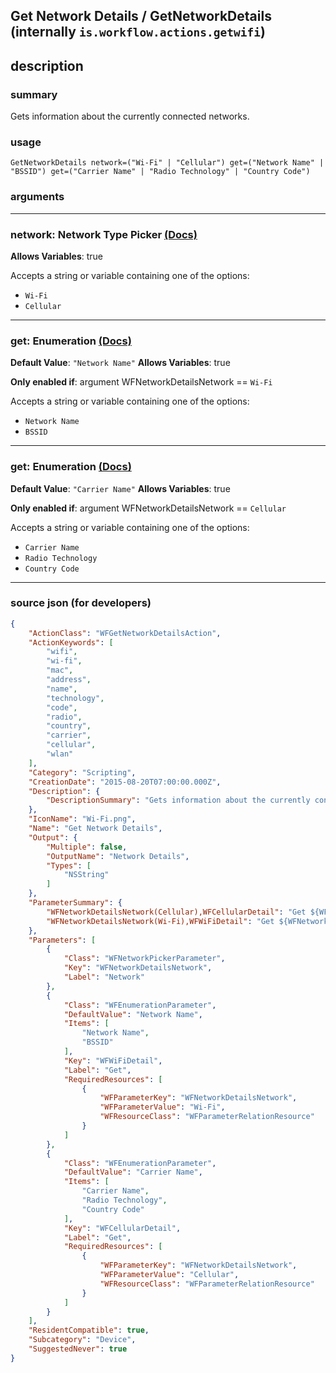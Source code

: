 
## Get Network Details / GetNetworkDetails (internally `is.workflow.actions.getwifi`)


## description

### summary

Gets information about the currently connected networks.


### usage
```
GetNetworkDetails network=("Wi-Fi" | "Cellular") get=("Network Name" | "BSSID") get=("Carrier Name" | "Radio Technology" | "Country Code")
```

### arguments

---

### network: Network Type Picker [(Docs)](https://pfgithub.github.io/shortcutslang/gettingstarted#enum-select-field)
**Allows Variables**: true



Accepts a string 
or variable
containing one of the options:

- `Wi-Fi`
- `Cellular`

---

### get: Enumeration [(Docs)](https://pfgithub.github.io/shortcutslang/gettingstarted#enum-select-field)
**Default Value**: `"Network Name"`
**Allows Variables**: true

**Only enabled if**: argument WFNetworkDetailsNetwork == `Wi-Fi`

Accepts a string 
or variable
containing one of the options:

- `Network Name`
- `BSSID`

---

### get: Enumeration [(Docs)](https://pfgithub.github.io/shortcutslang/gettingstarted#enum-select-field)
**Default Value**: `"Carrier Name"`
**Allows Variables**: true

**Only enabled if**: argument WFNetworkDetailsNetwork == `Cellular`

Accepts a string 
or variable
containing one of the options:

- `Carrier Name`
- `Radio Technology`
- `Country Code`

---

### source json (for developers)

```json
{
	"ActionClass": "WFGetNetworkDetailsAction",
	"ActionKeywords": [
		"wifi",
		"wi-fi",
		"mac",
		"address",
		"name",
		"technology",
		"code",
		"radio",
		"country",
		"carrier",
		"cellular",
		"wlan"
	],
	"Category": "Scripting",
	"CreationDate": "2015-08-20T07:00:00.000Z",
	"Description": {
		"DescriptionSummary": "Gets information about the currently connected networks."
	},
	"IconName": "Wi-Fi.png",
	"Name": "Get Network Details",
	"Output": {
		"Multiple": false,
		"OutputName": "Network Details",
		"Types": [
			"NSString"
		]
	},
	"ParameterSummary": {
		"WFNetworkDetailsNetwork(Cellular),WFCellularDetail": "Get ${WFNetworkDetailsNetwork} network's ${WFCellularDetail}",
		"WFNetworkDetailsNetwork(Wi-Fi),WFWiFiDetail": "Get ${WFNetworkDetailsNetwork} network's ${WFWiFiDetail}"
	},
	"Parameters": [
		{
			"Class": "WFNetworkPickerParameter",
			"Key": "WFNetworkDetailsNetwork",
			"Label": "Network"
		},
		{
			"Class": "WFEnumerationParameter",
			"DefaultValue": "Network Name",
			"Items": [
				"Network Name",
				"BSSID"
			],
			"Key": "WFWiFiDetail",
			"Label": "Get",
			"RequiredResources": [
				{
					"WFParameterKey": "WFNetworkDetailsNetwork",
					"WFParameterValue": "Wi-Fi",
					"WFResourceClass": "WFParameterRelationResource"
				}
			]
		},
		{
			"Class": "WFEnumerationParameter",
			"DefaultValue": "Carrier Name",
			"Items": [
				"Carrier Name",
				"Radio Technology",
				"Country Code"
			],
			"Key": "WFCellularDetail",
			"Label": "Get",
			"RequiredResources": [
				{
					"WFParameterKey": "WFNetworkDetailsNetwork",
					"WFParameterValue": "Cellular",
					"WFResourceClass": "WFParameterRelationResource"
				}
			]
		}
	],
	"ResidentCompatible": true,
	"Subcategory": "Device",
	"SuggestedNever": true
}
```
